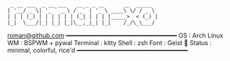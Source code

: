 <p align="center">

```
 _ __ ___  _ __ ___   __ _ _ __      __  _____  
| '__/ _ \| '_ ` _ \ / _` | '_ \ ____\ \/ / _ \ 
| | | (_) | | | | | | (_| | | | |_____>  < (_) |  
|_|  \___/|_| |_| |_|\__,_|_| |_|    /_/\_\___/ 
```

</p>

roman@github.com
━━━━━━━━━━━━━━━━━━━━━━━━━━━━━━
 OS        : Arch Linux
 WM        : BSPWM + pywal
 Terminal  : kitty
 Shell     : zsh
 Font      : Geist
🧘 Status    : minimal, colorful, rice'd
━━━━━━━━━━━━━━━━━━━━━━━━━━━━━━
```
